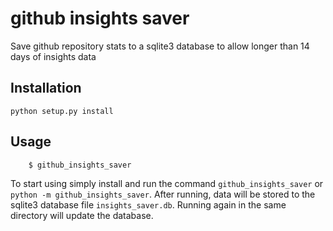 # github insights saver
Save github repository stats to a sqlite3 database to allow longer than 14 days of insights data


## Installation
`python setup.py install`

## Usage
```
    $ github_insights_saver
```

To start using simply install and run the command `github_insights_saver` or `python -m github_insights_saver`. After running, data will be stored to the sqlite3 database file `insights_saver.db`. Running again in the same directory will update the database.
